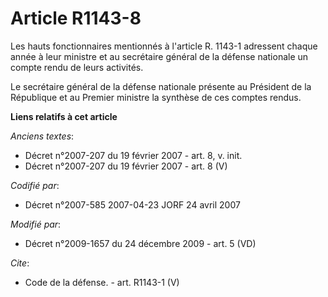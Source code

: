 # Article R1143-8

Les hauts fonctionnaires mentionnés à l'article R. 1143-1 adressent chaque année à leur ministre et au secrétaire général de
la défense nationale un compte rendu de leurs activités. 

Le secrétaire général de la défense nationale présente au Président de la République et au Premier ministre la synthèse de
ces comptes rendus.

**Liens relatifs à cet article**

_Anciens textes_:

  - Décret n°2007-207 du 19 février 2007 - art. 8, v. init.
  - Décret n°2007-207 du 19 février 2007 - art. 8 (V)

_Codifié par_:

  - Décret n°2007-585 2007-04-23 JORF 24 avril 2007

_Modifié par_:

  - Décret n°2009-1657 du 24 décembre 2009 - art. 5 (VD)

_Cite_:

  - Code de la défense. - art. R1143-1 (V)
